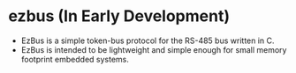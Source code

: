 # ezbus (In Early Development)
* EzBus is a simple token-bus protocol for the RS-485 bus written in C. 
* EzBus is intended to be lightweight and simple enough for small memory footprint embedded systems.

